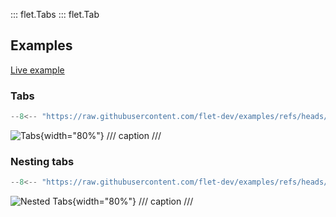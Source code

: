 ::: flet.Tabs
::: flet.Tab

## Examples

[Live example](https://flet-controls-gallery.fly.dev/layout/tabs)

### Tabs

```python
--8<-- "https://raw.githubusercontent.com/flet-dev/examples/refs/heads/v1-docs/python/controls/tabs/tabs-simple.py"
```

![Tabs](https://github.com/flet-dev/examples/blob/v1-docs/python/controls/tabs/tabs-simple.gif){width="80%"}
/// caption
///

### Nesting tabs

```python
--8<-- "https://raw.githubusercontent.com/flet-dev/examples/refs/heads/v1-docs/python/controls/tabs/nested-tabs.py"
```

![Nested Tabs](https://github.com/flet-dev/examples/blob/v1-docs/python/controls/tabs/nested-tabs.gif){width="80%"}
/// caption
///
